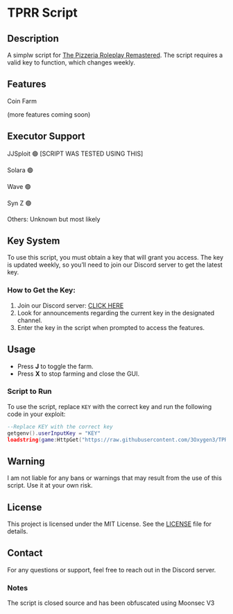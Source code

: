 # TPRR Script

## Description
A simplw script for [The Pizzeria Roleplay Remastered](https://www.roblox.com/games/373513488/FNAF-TPRR-INTO-THE-PIT). The script requires a valid key to function, which changes weekly.

## Features
Coin Farm

(more features coming soon)

## Executor Support
JJSploit 🟢 [SCRIPT WAS TESTED USING THIS]

Solara 🟢

Wave 🟢

Syn Z  🟢


Others: Unknown but most likely

## Key System
To use this script, you must obtain a key that will grant you access. The key is updated weekly, so you’ll need to join our Discord server to get the latest key.

### How to Get the Key:
1. Join our Discord server: [CLICK HERE](https://discord.gg/ZhGzDXz2jU)
2. Look for announcements regarding the current key in the designated channel.
3. Enter the key in the script when prompted to access the features.

## Usage
- Press **J** to toggle the farm.
- Press **X** to stop farming and close the GUI.

### Script to Run
To use the script, replace `KEY` with the correct key and run the following code in your exploit:

```lua
--Replace KEY with the correct key
getgenv().userInputKey = "KEY"
loadstring(game:HttpGet("https://raw.githubusercontent.com/3Oxygen3/TPRR-Tape-Farm/main/Farm.lua"))()
```
## Warning
I am not liable for any bans or warnings that may result from the use of this script. Use it at your own risk.

## License
This project is licensed under the MIT License. See the [LICENSE](https://github.com/3Oxygen3/TPRR-Tape-Farm/blob/main/LICENSE) file for details.

## Contact
For any questions or support, feel free to reach out in the Discord server.

### Notes
The script is closed source and has been obfuscated using Moonsec V3
